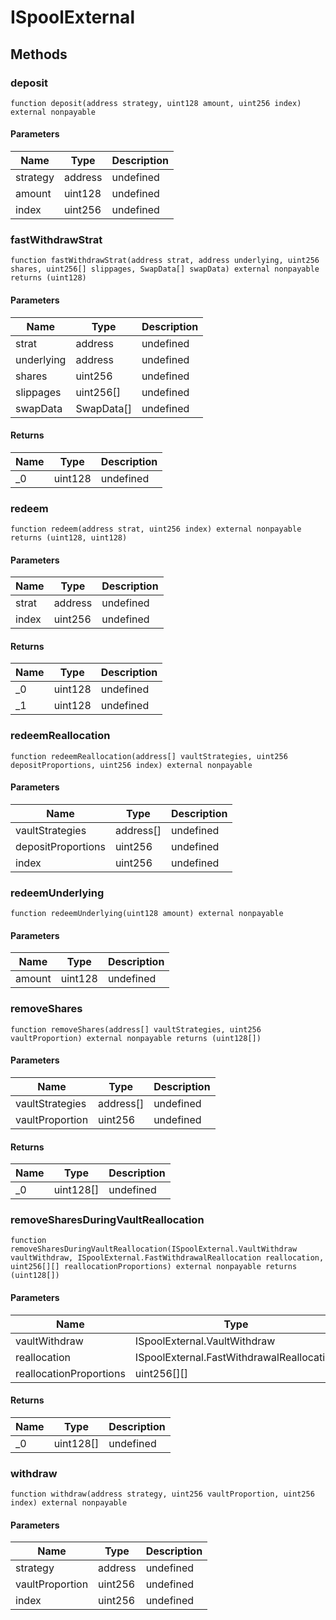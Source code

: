 # ISpoolExternal









## Methods

### deposit

```solidity
function deposit(address strategy, uint128 amount, uint256 index) external nonpayable
```





#### Parameters

| Name | Type | Description |
|---|---|---|
| strategy | address | undefined
| amount | uint128 | undefined
| index | uint256 | undefined

### fastWithdrawStrat

```solidity
function fastWithdrawStrat(address strat, address underlying, uint256 shares, uint256[] slippages, SwapData[] swapData) external nonpayable returns (uint128)
```





#### Parameters

| Name | Type | Description |
|---|---|---|
| strat | address | undefined
| underlying | address | undefined
| shares | uint256 | undefined
| slippages | uint256[] | undefined
| swapData | SwapData[] | undefined

#### Returns

| Name | Type | Description |
|---|---|---|
| _0 | uint128 | undefined

### redeem

```solidity
function redeem(address strat, uint256 index) external nonpayable returns (uint128, uint128)
```





#### Parameters

| Name | Type | Description |
|---|---|---|
| strat | address | undefined
| index | uint256 | undefined

#### Returns

| Name | Type | Description |
|---|---|---|
| _0 | uint128 | undefined
| _1 | uint128 | undefined

### redeemReallocation

```solidity
function redeemReallocation(address[] vaultStrategies, uint256 depositProportions, uint256 index) external nonpayable
```





#### Parameters

| Name | Type | Description |
|---|---|---|
| vaultStrategies | address[] | undefined
| depositProportions | uint256 | undefined
| index | uint256 | undefined

### redeemUnderlying

```solidity
function redeemUnderlying(uint128 amount) external nonpayable
```





#### Parameters

| Name | Type | Description |
|---|---|---|
| amount | uint128 | undefined

### removeShares

```solidity
function removeShares(address[] vaultStrategies, uint256 vaultProportion) external nonpayable returns (uint128[])
```





#### Parameters

| Name | Type | Description |
|---|---|---|
| vaultStrategies | address[] | undefined
| vaultProportion | uint256 | undefined

#### Returns

| Name | Type | Description |
|---|---|---|
| _0 | uint128[] | undefined

### removeSharesDuringVaultReallocation

```solidity
function removeSharesDuringVaultReallocation(ISpoolExternal.VaultWithdraw vaultWithdraw, ISpoolExternal.FastWithdrawalReallocation reallocation, uint256[][] reallocationProportions) external nonpayable returns (uint128[])
```





#### Parameters

| Name | Type | Description |
|---|---|---|
| vaultWithdraw | ISpoolExternal.VaultWithdraw | undefined
| reallocation | ISpoolExternal.FastWithdrawalReallocation | undefined
| reallocationProportions | uint256[][] | undefined

#### Returns

| Name | Type | Description |
|---|---|---|
| _0 | uint128[] | undefined

### withdraw

```solidity
function withdraw(address strategy, uint256 vaultProportion, uint256 index) external nonpayable
```





#### Parameters

| Name | Type | Description |
|---|---|---|
| strategy | address | undefined
| vaultProportion | uint256 | undefined
| index | uint256 | undefined




